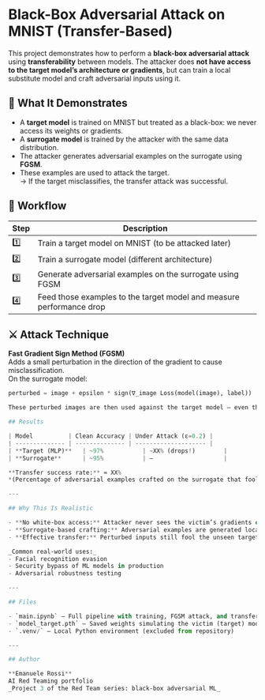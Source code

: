 # Black-Box Adversarial Attack on MNIST (Transfer-Based)

This project demonstrates how to perform a **black-box adversarial attack** using **transferability** between models. The attacker does **not have access to the target model’s architecture or gradients**, but can train a local substitute model and craft adversarial inputs using it.

## 🧠 What It Demonstrates

- A **target model** is trained on MNIST but treated as a black-box: we never access its weights or gradients.
- A **surrogate model** is trained by the attacker with the same data distribution.
- The attacker generates adversarial examples on the surrogate using **FGSM**.
- These examples are used to attack the target.  
→ If the target misclassifies, the transfer attack was successful.

## 🧪 Workflow

| Step | Description |
|------|-------------|
| 1️⃣ | Train a target model on MNIST (to be attacked later) |
| 2️⃣ | Train a surrogate model (different architecture) |
| 3️⃣ | Generate adversarial examples on the surrogate using FGSM |
| 4️⃣ | Feed those examples to the target model and measure performance drop |

## ⚔️ Attack Technique

**Fast Gradient Sign Method (FGSM)**  
Adds a small perturbation in the direction of the gradient to cause misclassification.  
On the surrogate model:

```python
perturbed = image + epsilon * sign(∇_image Loss(model(image), label))

These perturbed images are then used against the target model — even though no gradients or internal access is available for it.

## Results

| Model          | Clean Accuracy | Under Attack (ε=0.2) |
| -------------- | -------------- | -------------------- |
| **Target (MLP)**   | ~97%           | ~XX% (drops!)        |
| **Surrogate**      | ~95%           | –                    |

**Transfer success rate:** ≈ XX%  
*(Percentage of adversarial examples crafted on the surrogate that fooled the target model.)*

---

## Why This Is Realistic

- **No white‑box access:** Attacker never sees the victim’s gradients or internal structure.  
- **Surrogate-based crafting:** Adversarial examples are generated locally on a stand‑in model.  
- **Effective transfer:** Perturbed inputs still fool the unseen target with high success.  

_Common real‑world uses:_  
- Facial recognition evasion  
- Security bypass of ML models in production  
- Adversarial robustness testing  

---

## Files

- `main.ipynb` — Full pipeline with training, FGSM attack, and transfer evaluation  
- `model_target.pth` — Saved weights simulating the victim (target) model  
- `.venv/` — Local Python environment (excluded from repository)  

---

## Author

**Emanuele Rossi**  
AI Red Teaming portfolio  
_Project 3 of the Red Team series: black‑box adversarial ML_  
